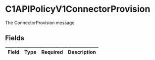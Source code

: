 # C1APIPolicyV1ConnectorProvision

The ConnectorProvision message.


## Fields

| Field       | Type        | Required    | Description |
| ----------- | ----------- | ----------- | ----------- |